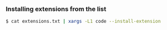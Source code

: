 ### Installing extensions from the list

```sh
$ cat extensions.txt | xargs -L1 code --install-extension
```
